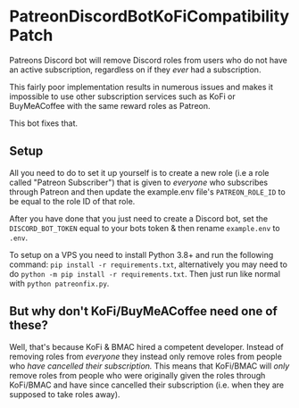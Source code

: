 # PatreonDiscordBotKoFiCompatibilityPatch

Patreons Discord bot will remove Discord roles from users who do not have an active subscription, regardless on if they *ever* had a subscription.

This fairly poor implementation results in numerous issues and makes it impossible to use other subscription services such as KoFi or BuyMeACoffee with the same reward roles as Patreon.

This bot fixes that.

## Setup
All you need to do to set it up yourself is to create a new role (i.e a role called "Patreon Subscriber") that is given to *everyone* who subscribes through Patreon and then update the example.env file's `PATREON_ROLE_ID` to be equal to the role ID of that role.

After you have done that you just need to create a Discord bot, set the `DISCORD_BOT_TOKEN` equal to your bots token & then rename `example.env` to `.env`.

To setup on a VPS you need to install Python 3.8+ and run the following command: `pip install -r requirements.txt`, alternatively you may need to do `python -m pip install -r requirements.txt`. Then just run like normal with `python patreonfix.py`.

## But why don't KoFi/BuyMeACoffee need one of these?
Well, that's because KoFi & BMAC hired a competent developer. Instead of removing roles from *everyone* they instead only remove roles from people who *have cancelled their subscription.* This means that KoFi/BMAC will *only* remove roles from people who were originally given the roles through KoFi/BMAC and have since cancelled their subscription (i.e. when they are supposed to take roles away).